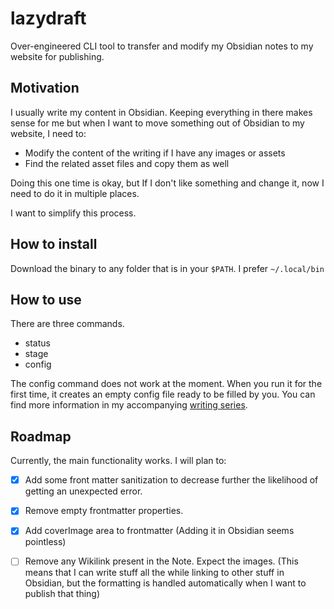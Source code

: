 # lazydraft

Over-engineered CLI tool to transfer and modify my Obsidian notes to my website for publishing.

## Motivation

I usually write my content in Obsidian. Keeping everything in there makes sense for me but when I want to move something out of Obsidian to my website, I need to:

- Modify the content of the writing if I have any images or assets
- Find the related asset files and copy them as well

Doing this one time is okay, but If I don't like something and change it, now I need to do it in multiple places.

I want to simplify this process.

## How to install

Download the binary to any folder that is in your `$PATH`. I prefer `~/.local/bin`

## How to use

There are three commands.

- status
- stage
- config

The config command does not work at the moment. When you run it for the first time, it creates an empty config file ready to be filled by you. You can find more information in my accompanying [writing series](https://www.yigitozgumus.com/series/building-a-cli-in-rust/).

## Roadmap

Currently, the main functionality works. I will plan to:

- [x] Add some front matter sanitization to decrease further the likelihood of getting an unexpected error.
- [x] Remove empty frontmatter properties.
- [x] Add coverImage area to frontmatter (Adding it in Obsidian seems pointless)
- [ ] Remove any Wikilink present in the Note. Expect the images. (This means that I can write stuff all the while linking to other stuff in Obsidian, but the formatting is handled automatically when I want to publish that thing)

